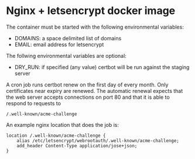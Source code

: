 # Nginx + letsencrypt docker image

The container must be started with the following environmental variables:

- DOMAINS: a space delimited list of domains
- EMAIL: email address for letsencrypt

The follwing environmental variables are optional:

- DRY_RUN: if specified (any value) certbot will be run against the staging server

A cron job runs certbot renew on the first day of every month. Only certificates near expiry are renewed. The automatic renewal expects that the web server accepts connections on port 80 and that it is able to respond to requests to 

	/.well-known/acme-challenge

An example nginx location that does the job is:

	location /.well-known/acme-challenge {
	    alias /etc/letsencrypt/webrootauth/.well-known/acme-challenge;
	    add_header Content-Type application/jose+json;
	}
	